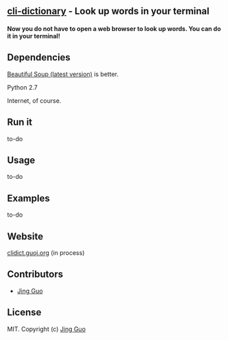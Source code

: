 ## [cli-dictionary](https://github.com/guojing0/cli-dictionary) - Look up words in your terminal

#### Now you do not have to open a web browser to look up words. You can do it in your terminal!

## Dependencies

[Beautiful Soup (latest version)](http://www.crummy.com/software/BeautifulSoup/) is better.

Python 2.7

Internet, of course.

## Run it

to-do

## Usage

to-do

## Examples

to-do

## Website

[clidict.guoj.org](http://clidict.guoj.org/) (in process)

## Contributors

* [Jing Guo](http://guoj.org/)

## License

MIT. Copyright (c) [Jing Guo](http://guoj.org/)